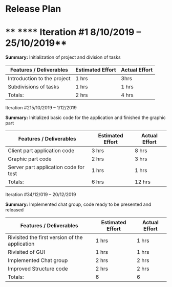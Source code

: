 # Release Plan

# ** **** Iteration #1                8/10/2019 – 25/10/2019**

**Summary:** Initialization of project and division of tasks

| Features / Deliverables | Estimated Effort | Actual Effort |
| --- | --- | --- |
| Introduction to the project | 1 hrs | 3hrs |
| Subdivisions of tasks | 1 hrs | 1 hrs |
| Totals: | 2 hrs | 4 hrs |

Iteration #215/10/2019 – 1/12/2019

**Summary:** Initialized basic code for the application and finished the graphic part

| Features / Deliverables | Estimated Effort | Actual Effort |
| --- | --- | --- |
| Client part application code | 3 hrs | 8 hrs |
| Graphic part code | 2 hrs | 3 hrs |
| Server part application code for test | 1 hrs | 1 hrs |
| Totals: | 6 hrs | 12 hrs |

Iteration #34/12/019 – 20/12/2019

**Summary:** Implemented chat group, code ready to be presented and released

| Features / Deliverables | Estimated Effort | Actual Effort |
| --- | --- | --- |
| Rivisited the first version of the application | 1 hrs | 1 hrs |
| Rivisited of GUI | 1 hrs | 1 hrs |
| Implemented Chat group | 2 hrs | 2 hrs |
| Improved Structure code | 2 hrs | 2 hrs |
| Totals: | 6 | 6 |